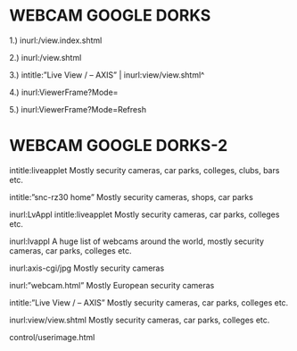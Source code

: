 # WEBCAM GOOGLE DORKS
 
1.) inurl:/view.index.shtml
 
2.) inurl:/view.shtml
 
3.) intitle:”Live View / – AXIS” | inurl:view/view.shtml^
 
4.) inurl:ViewerFrame?Mode=
 
5.) inurl:ViewerFrame?Mode=Refresh

# WEBCAM GOOGLE DORKS-2

intitle:liveapplet Mostly security cameras, car parks, colleges, clubs, bars etc.

intitle:”snc-rz30 home” Mostly security cameras, shops, car parks

inurl:LvAppl intitle:liveapplet Mostly security cameras, car parks, colleges etc.

inurl:lvappl A huge list of webcams around the world, mostly security cameras, car parks, colleges
etc.

inurl:axis-cgi/jpg Mostly security cameras

inurl:”webcam.html” Mostly European security cameras

intitle:”Live View / – AXIS” Mostly security cameras, car parks, colleges etc.

inurl:view/view.shtml Mostly security cameras, car parks, colleges etc.

control/userimage.html
